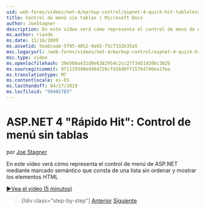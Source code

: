 ```yaml
---
uid: web-forms/videos/net-4/markup-control/aspnet-4-quick-hit-tableless-menu-control
title: Control de menú sin tablas | Microsoft Docs
author: JoeStagner
description: En este vídeo verá cómo representa el control de menú de ASP.NET mediante marcado semántico que consta de una lista sin ordenar y mostrar los elementos HTML
ms.author: riande
ms.date: 11/16/2009
ms.assetid: 5eabcaab-5f95-4052-9a92-f5cf332b35a5
msc.legacyurl: /web-forms/videos/net-4/markup-control/aspnet-4-quick-hit-tableless-menu-control
msc.type: video
ms.openlocfilehash: 39e566a431d0e6382954c2cc2773451d20bc382b
ms.sourcegitcommit: 0f1119340e4464720cfd16d0ff15764746ea1fea
ms.translationtype: MT
ms.contentlocale: es-ES
ms.lasthandoff: 04/17/2019
ms.locfileid: "59402783"
---
```

# <a name="aspnet-4-quick-hit--tableless-menu-control"></a>ASP.NET 4 "Rápido Hit": Control de menú sin tablas

por [Joe Stagner](https://github.com/JoeStagner)

En este vídeo verá cómo representa el control de menú de ASP.NET mediante marcado semántico que consta de una lista sin ordenar y mostrar los elementos HTML 

[&#9654;Vea el vídeo (5 minutos)](https://channel9.msdn.com/Blogs/ASP-NET-Site-Videos/aspnet-4-quick-hit-tableless-menu-control)

> [!div class="step-by-step"]
> [Anterior](aspnet-4-quick-hit-table-free-templated-controls.md)
> [Siguiente](aspnet-4-quick-hit-hidden-field-divs.md)
